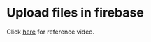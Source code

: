 <h1>Upload files in firebase</h1>

<p>Click <a href="https://www.youtube.com/watch?v=YOAeBSCkArA">here</a> for reference video.
